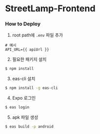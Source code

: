 # StreetLamp-Frontend

### How to Deploy

1. root path에 `.env` 파일 추가
```dotenv
# 예시
API_URL={{ apiUrl }}
```

2. 필요한 패키지 설치
```bash
$ npm install
```

3. eas-cli 설치
```bash
$ npm install -g eas-cli
```

4. Expo 로그인
```bash
$ eas login
```

5. apk 파일 생성
```bash
$ eas build -p android
```

